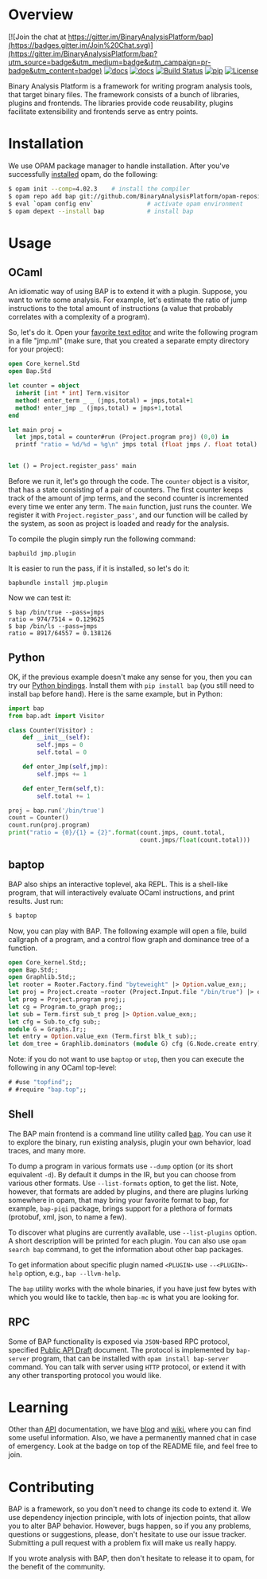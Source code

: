# Overview

[![Join the chat at https://gitter.im/BinaryAnalysisPlatform/bap](https://badges.gitter.im/Join%20Chat.svg)](https://gitter.im/BinaryAnalysisPlatform/bap?utm_source=badge&utm_medium=badge&utm_campaign=pr-badge&utm_content=badge)
[![docs](https://img.shields.io/badge/doc-1.0.0-green.svg)](http://binaryanalysisplatform.github.io/bap/api/v1.0.0/argot_index.html)
[![docs](https://img.shields.io/badge/doc-master-green.svg)](http://binaryanalysisplatform.github.io/bap/api/master/argot_index.html)
[![Build Status](https://travis-ci.org/BinaryAnalysisPlatform/bap.svg?branch=master)](https://travis-ci.org/BinaryAnalysisPlatform/bap)
[![pip](https://img.shields.io/badge/pip-1.1.0-green.svg)](https://pypi.python.org/pypi/bap/)
[![License](https://img.shields.io/badge/license-MIT-blue.svg)](https://github.com/BinaryAnalysisPlatform/bap/blob/master/LICENSE)

Binary Analysis Platform is a framework for writing program analysis
tools, that target binary files. The framework consists of a bunch
of libraries, plugins and frontends. The libraries provide code
reusability, plugins facilitate extensibility and frontends serve as
entry points.

# <a name="Installation"></a>Installation

We use OPAM package manager to handle installation. After you've successfully
[installed](https://opam.ocaml.org/doc/Install.html) opam, do the following:

```bash
$ opam init --comp=4.02.3    # install the compiler
$ opam repo add bap git://github.com/BinaryAnalysisPlatform/opam-repository
$ eval `opam config env`               # activate opam environment
$ opam depext --install bap            # install bap
```


# Usage

## OCaml

An idiomatic way of using BAP is to extend it with a plugin. Suppose,
you want to write some analysis. For example, let's estimate the ratio
of jump instructions to the total amount of instructions (a value that
probably correlates with a complexity of a program).

So, let's do it. Open your
[favorite text editor](https://github.com/BinaryAnalysisPlatform/bap/wiki/Emacs)
and write the following program in a file "jmp.ml" (make sure, that
you created a separate empty directory for your project):

```ocaml
open Core_kernel.Std
open Bap.Std

let counter = object
  inherit [int * int] Term.visitor
  method! enter_term _ _ (jmps,total) = jmps,total+1
  method! enter_jmp _ (jmps,total) = jmps+1,total
end

let main proj =
  let jmps,total = counter#run (Project.program proj) (0,0) in
  printf "ratio = %d/%d = %g\n" jmps total (float jmps /. float total)


let () = Project.register_pass' main
```

Before we run it, let's go through the code. The `counter` object is a
visitor, that has a state consisting of a pair of counters. The first
counter keeps track of the amount of jmp terms, and the second counter
is incremented every time we enter any term.  The `main` function, just
runs the counter. We register it with `Project.register_pass'`, and our
function will be called by the system, as soon as project is loaded and
ready for the analysis.

To compile the plugin simply run the following command:

```
bapbuild jmp.plugin
```

It is easier to run the pass, if it is installed, so let's do it:

```
bapbundle install jmp.plugin
```

Now we can test it:
```
$ bap /bin/true --pass=jmps
ratio = 974/7514 = 0.129625
$ bap /bin/ls --pass=jmps
ratio = 8917/64557 = 0.138126
```

## Python

OK, if the previous example doesn't make any sense for you, then you
can try our
[Python bindings](https://github.com/BinaryAnalysisPlatform/bap-python).
Install them with `pip install bap` (you still need to install `bap`
before hand). Here is the same example, but in Python:

```python
import bap
from bap.adt import Visitor

class Counter(Visitor) :
    def __init__(self):
        self.jmps = 0
        self.total = 0

    def enter_Jmp(self,jmp):
        self.jmps += 1

    def enter_Term(self,t):
        self.total += 1

proj = bap.run('/bin/true')
count = Counter()
count.run(proj.program)
print("ratio = {0}/{1} = {2}".format(count.jmps, count.total,
                                     count.jmps/float(count.total)))
```


## baptop

BAP also ships an interactive toplevel, aka REPL. This is a shell-like
program, that will interactively evaluate OCaml instructions, and
print results. Just run:

```bash
$ baptop
```

Now, you can play with BAP. The following example will open a file,
build callgraph of a program, and a control flow graph and dominance
tree of a function.

```ocaml
open Core_kernel.Std;;
open Bap.Std;;
open Graphlib.Std;;
let rooter = Rooter.Factory.find "byteweight" |> Option.value_exn;;
let proj = Project.create ~rooter (Project.Input.file "/bin/true") |> ok_exn;;
let prog = Project.program proj;;
let cg = Program.to_graph prog;;
let sub = Term.first sub_t prog |> Option.value_exn;;
let cfg = Sub.to_cfg sub;;
module G = Graphs.Ir;;
let entry = Option.value_exn (Term.first blk_t sub);;
let dom_tree = Graphlib.dominators (module G) cfg (G.Node.create entry);;
```

Note: if you do not want to use `baptop` or `utop`, then you can
execute the following in any OCaml top-level:

```ocaml
# #use "topfind";;
# #require "bap.top";;
```

## Shell

The BAP main frontend is a command line utility called
[bap](https://github.com/BinaryAnalysisPlatform/bap-python). You can
use it to explore the binary, run existing analysis, plugin your own
behavior, load traces, and many more.

To dump a program in various formats use `--dump` option (or its short
equivalent `-d`). By default it dumps in the IR, but you can choose
from various other formats. Use `--list-formats` option, to get the
list. Note, however, that formats are added by plugins, and there are
plugins lurking somewhere in opam, that may bring your favorite format
to bap, for example, `bap-piqi` package, brings support for a plethora
of formats (protobuf, xml, json, to name a few).

To discover what plugins are currently available, use `--list-plugins`
option. A short description will be printed for each plugin. You can
also use `opam search bap` command, to get the information about other
bap packages.

To get information about specific plugin named `<PLUGIN>` use
`--<PLUGIN>-help` option, e.g., `bap --llvm-help`.

The `bap` utility works with the whole binaries, if you have just few
bytes with which you would like to tackle, then `bap-mc` is what you
are looking for.

## RPC

Some of BAP functionality is exposed via `JSON`-based RPC protocol,
specified
[Public API Draft](https://github.com/BinaryAnalysisPlatform/bap/wiki/Public-API-%5Bdraft%5D)
document. The protocol is implemented by `bap-server` program, that
can be installed with `opam install bap-server` command. You can talk
with server using `HTTP` protocol, or extend it with any other
transporting protocol you would like.


# Learning

Other than
[API](http://binaryanalysisplatform.github.io/bap/api/v1.0.0/argot_index.html)
documentation, we have
[blog](http://binaryanalysisplatform.github.io/bap_plugins/) and
[wiki](https://github.com/BinaryAnalysisPlatform/bap/wiki/), where you
can find some useful information. Also, we have a permanently manned
chat in case of emergency. Look at the badge on top of the README
file, and feel free to join.

# Contributing

BAP is a framework, so you don't need to change its code to extend
it. We use dependency injection principle, with lots of injection
points, that allow you to alter BAP behavior. However, bugs happen, so
if you any problems, questions or suggestions, please, don't hesitate
to use our issue tracker. Submitting a pull request with a problem fix
will make us really happy.

If you wrote analysis with BAP, then don't hesitate to release it to
opam, for the benefit of the community.
